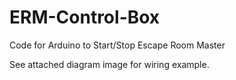 # ERM-Control-Box
Code for Arduino to Start/Stop Escape Room Master

See attached diagram image for wiring example.
